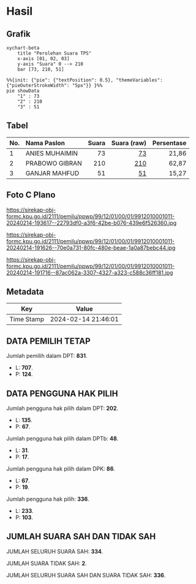 # Hasil

## Grafik

```mermaid
xychart-beta
    title "Perolehan Suara TPS"
    x-axis [01, 02, 03]
    y-axis "Suara" 0 --> 210
    bar [73, 210, 51]
```

```mermaid
%%{init: {"pie": {"textPosition": 0.5}, "themeVariables": {"pieOuterStrokeWidth": "5px"}} }%%
pie showData
    "1" : 73
    "2" : 210
    "3" : 51
```

## Tabel

| No. | Nama Paslon    | Suara | Suara (raw) | Persentase |
|:--- |:-------------- | -----:| -----------:| ----------:|
| 1   | ANIES MUHAIMIN | 73    | [73][p-1]   | 21,86      |
| 2   | PRABOWO GIBRAN | 210   | [210][p-2]  | 62,87      |
| 3   | GANJAR MAHFUD  | 51    | [51][p-3]   | 15,27      |


[p-1]: https://github.com/gigit-pemilu/pemilu-2024-99-luar-negeri/blob/main/pilpres/hitung-suara/sub/99-luar-negeri/sub/12-bandar-seri-begawan-brunei-darussalam/sub/01-bandar-seri-begawan-brunei-darussalam/sub/0001-bandar-seri-begawan-brunei-darussalam/sub/011-tps-010/sub/paslon-1.txt
[p-2]: https://github.com/gigit-pemilu/pemilu-2024-99-luar-negeri/blob/main/pilpres/hitung-suara/sub/99-luar-negeri/sub/12-bandar-seri-begawan-brunei-darussalam/sub/01-bandar-seri-begawan-brunei-darussalam/sub/0001-bandar-seri-begawan-brunei-darussalam/sub/011-tps-010/sub/paslon-2.txt
[p-3]: https://github.com/gigit-pemilu/pemilu-2024-99-luar-negeri/blob/main/pilpres/hitung-suara/sub/99-luar-negeri/sub/12-bandar-seri-begawan-brunei-darussalam/sub/01-bandar-seri-begawan-brunei-darussalam/sub/0001-bandar-seri-begawan-brunei-darussalam/sub/011-tps-010/sub/paslon-3.txt

## Foto C Plano

https://sirekap-obj-formc.kpu.go.id/2111/pemilu/ppwp/99/12/01/00/01/9912010001011-20240214-193617--22793df0-a3f6-42be-b076-439e6f526360.jpg

https://sirekap-obj-formc.kpu.go.id/2111/pemilu/ppwp/99/12/01/00/01/9912010001011-20240214-191626--70e0a731-80fc-480e-beae-1a0a87bebc44.jpg

https://sirekap-obj-formc.kpu.go.id/2111/pemilu/ppwp/99/12/01/00/01/9912010001011-20240214-191716--87ac062a-3307-4327-a323-c588c36ff181.jpg


## Metadata

| Key        | Value               |
| ---------- | ------------------- |
| Time Stamp | 2024-02-14 21:46:01 |


## DATA PEMILIH TETAP

Jumlah pemilih dalam DPT: **831**.
 * L: **707**.
 * P: **124**.

## DATA PENGGUNA HAK PILIH

Jumlah pengguna hak pilih dalam DPT: **202**.
 * L: **135**.
 * P: **67**.

Jumlah pengguna hak pilih dalam DPTb: **48**.
 * L: **31**.
 * P: **17**.

Jumlah pengguna hak pilih dalam DPK: **86**.
 * L: **67**.
 * P: **19**.

Jumlah pengguna hak pilih: **336**.
 * L: **233**.
 * P: **103**.

## JUMLAH SUARA SAH DAN TIDAK SAH

JUMLAH SELURUH SUARA SAH: **334**.

JUMLAH SUARA TIDAK SAH: **2**.

JUMLAH SELURUH SUARA SAH DAN SUARA TIDAK SAH: **336**.


